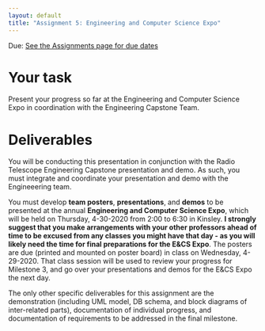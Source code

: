 ```yaml
---
layout: default
title: "Assignment 5: Engineering and Computer Science Expo"
---
```


Due: [See the Assignments page for due dates](../assign/index.html)

# Your task
Present your progress so far at the Engineering and Computer Science Expo in coordination with the Engineering Capstone Team.


# Deliverables
You will be conducting this presentation in conjunction with the Radio Telescope Engineering Capstone presentation and demo.  As such, you must integrate and coordinate your presentation and demo with the Engineeering team.

You must develop **team posters**, **presentations**, and **demos** to be presented at the annual **Engineering and Computer Science Expo**, which will be held on Thursday, 4-30-2020 from 2:00 to 6:30 in Kinsley.  **I strongly suggest that you make arrangements with your other professors ahead of time to be excused from any classes you might have that day - as you will likely need the time for final preparations for the E&CS Expo**.  The posters are due (printed and mounted on poster board) in class on Wednesday, 4-29-2020.  That class session will be used to review your progress for Milestone 3, and go over your presentations and demos for the E&CS Expo the next day.

The only other specific deliverables for this assignment are the demonstration (including UML model, DB schema, and block diagrams of inter-related parts), documentation of individual progress, and documentation of requirements to be addressed in the final milestone.

<!-- vim:set wrap: -->
<!-- vim:set linebreak: -->
<!-- vim:set nolist: -->

